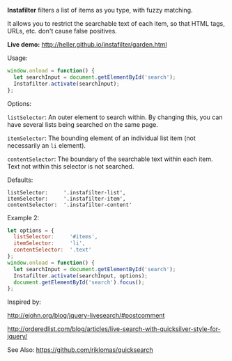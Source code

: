 **Instafilter** filters a list of items as you type, with fuzzy matching.

It allows you to restrict the searchable text of each item, so that HTML tags, URLs, etc. don't cause false positives.

**Live demo:**
http://heller.github.io/instafilter/garden.html

Usage:
```javascript
window.onload = function() {
  let searchInput = document.getElementById('search');
  Instafilter.activate(searchInput);
};
```

Options:

`listSelector`: An outer element to search within. By changing this, you can have several lists being searched on the same page.

`itemSelector`: The bounding element of an individual list item (not necessarily an `li` element).

`contentSelector`: The boundary of the searchable text within each item. Text not within this selector is not searched.

Defaults:
```
listSelector:     '.instafilter-list',
itemSelector:     '.instafilter-item',
contentSelector:  '.instafilter-content'
```

Example 2:
```javascript
let options = {
  listSelector:     '#items',
  itemSelector:     'li',
  contentSelector:  '.text'
};
window.onload = function() {
  let searchInput = document.getElementById('search');
  Instafilter.activate(searchInput, options);
  document.getElementById('search').focus();
};
```

Inspired by:

http://ejohn.org/blog/jquery-livesearch/#postcomment

http://orderedlist.com/blog/articles/live-search-with-quicksilver-style-for-jquery/

See Also:
https://github.com/riklomas/quicksearch
